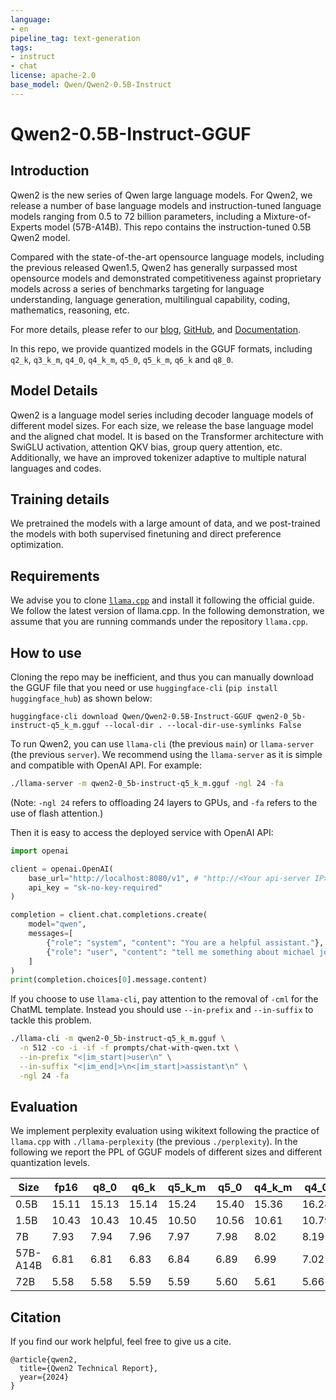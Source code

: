 ```yaml
---
language:
- en
pipeline_tag: text-generation
tags:
- instruct
- chat
license: apache-2.0
base_model: Qwen/Qwen2-0.5B-Instruct
---
```


# Qwen2-0.5B-Instruct-GGUF

## Introduction

Qwen2 is the new series of Qwen large language models. For Qwen2, we release a number of base language models and instruction-tuned language models ranging from 0.5 to 72 billion parameters, including a Mixture-of-Experts model (57B-A14B). This repo contains the instruction-tuned 0.5B Qwen2 model.

Compared with the state-of-the-art opensource language models, including the previous released Qwen1.5, Qwen2 has generally surpassed most opensource models and demonstrated competitiveness against proprietary models across a series of benchmarks targeting for language understanding, language generation, multilingual capability, coding, mathematics, reasoning, etc.

For more details, please refer to our [blog](https://qwenlm.github.io/blog/qwen2/), [GitHub](https://github.com/QwenLM/Qwen2), and [Documentation](https://qwen.readthedocs.io/en/latest/).

In this repo, we provide quantized models in the GGUF formats, including `q2_k`, `q3_k_m`, `q4_0`, `q4_k_m`, `q5_0`, `q5_k_m`, `q6_k` and `q8_0`.


## Model Details
Qwen2 is a language model series including decoder language models of different model sizes. For each size, we release the base language model and the aligned chat model. It is based on the Transformer architecture with SwiGLU activation, attention QKV bias, group query attention, etc. Additionally, we have an improved tokenizer adaptive to multiple natural languages and codes.

## Training details
We pretrained the models with a large amount of data, and we post-trained the models with both supervised finetuning and direct preference optimization.


## Requirements
We advise you to clone [`llama.cpp`](https://github.com/ggerganov/llama.cpp) and install it following the official guide. We follow the latest version of llama.cpp. 
In the following demonstration, we assume that you are running commands under the repository `llama.cpp`.


## How to use
Cloning the repo may be inefficient, and thus you can manually download the GGUF file that you need or use `huggingface-cli` (`pip install huggingface_hub`) as shown below:
```shell
huggingface-cli download Qwen/Qwen2-0.5B-Instruct-GGUF qwen2-0_5b-instruct-q5_k_m.gguf --local-dir . --local-dir-use-symlinks False
```

To run Qwen2, you can use `llama-cli` (the previous `main`) or `llama-server` (the previous `server`). 
We recommend using the `llama-server` as it is simple and compatible with OpenAI API. For example:

```bash
./llama-server -m qwen2-0_5b-instruct-q5_k_m.gguf -ngl 24 -fa
```

(Note: `-ngl 24` refers to offloading 24 layers to GPUs, and `-fa` refers to the use of flash attention.)

Then it is easy to access the deployed service with OpenAI API:

```python
import openai

client = openai.OpenAI(
    base_url="http://localhost:8080/v1", # "http://<Your api-server IP>:port"
    api_key = "sk-no-key-required"
)

completion = client.chat.completions.create(
    model="qwen",
    messages=[
        {"role": "system", "content": "You are a helpful assistant."},
        {"role": "user", "content": "tell me something about michael jordan"}
    ]
)
print(completion.choices[0].message.content)
```

If you choose to use `llama-cli`, pay attention to the removal of `-cml` for the ChatML template. Instead you should use `--in-prefix` and `--in-suffix` to tackle this problem.

```bash
./llama-cli -m qwen2-0_5b-instruct-q5_k_m.gguf \
  -n 512 -co -i -if -f prompts/chat-with-qwen.txt \
  --in-prefix "<|im_start|>user\n" \
  --in-suffix "<|im_end|>\n<|im_start|>assistant\n" \
  -ngl 24 -fa
```

## Evaluation

We implement perplexity evaluation using wikitext following the practice of `llama.cpp` with `./llama-perplexity` (the previous `./perplexity`). 
In the following we report the PPL of GGUF models of different sizes and different quantization levels.

|Size    | fp16    | q8_0    | q6_k    | q5_k_m  | q5_0    | q4_k_m  | q4_0    | q3_k_m  | q2_k    | iq1_m   |
|--------|---------|---------|---------|---------|---------|---------|---------|---------|---------|---------|
|0.5B    | 15.11   | 15.13   | 15.14   | 15.24   | 15.40   | 15.36   | 16.28   | 15.70   | 16.74   | -       |
|1.5B    | 10.43   | 10.43   | 10.45   | 10.50   | 10.56   | 10.61   | 10.79   | 11.08   | 13.04   | -       |
|7B      | 7.93    | 7.94    | 7.96    | 7.97    | 7.98    | 8.02    | 8.19    | 8.20    | 10.58   | -       |
|57B-A14B| 6.81    | 6.81    | 6.83    | 6.84    | 6.89    | 6.99    | 7.02    | 7.43    | -       | -       |
|72B     | 5.58    | 5.58    | 5.59    | 5.59    | 5.60    | 5.61    | 5.66    | 5.68    | 5.91    | 6.75    |

## Citation

If you find our work helpful, feel free to give us a cite.

```
@article{qwen2,
  title={Qwen2 Technical Report},
  year={2024}
}
```